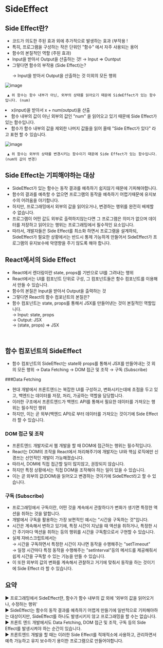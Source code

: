 # SideEffect

## Side Effect란?
<ul>
<li> 코드가 의도한 주된 효과 외에 추가적으로 발생하는 효과 (부작용 !
<li> 특히, 프로그램을 구성하는 작은 단위인 "함수" 에서 자주 사용되는 용어
<li> 함수의 본질적인 역할 (주된 효과)
  
<li>  Input을 받아서 Output을 산출하는 것!
    → Input => Ountput
  
<li> 그렇다면 함수의 부작용 (Side Effect)는?
  
  → Input을 받아서 Output을 산출하는 것 이외의 모든 행위
  </ul>
  
  
![image](https://user-images.githubusercontent.com/117936577/209492549-ed0158d1-2c21-4c52-af51-044980f96383.png)

     ▲ 위 함수는 함수 내부가 아닌, 외부의 상태를 읽어오기 때문에 SideEffect가 있는 함수입니다. (num)
   <li> x(input)을 받아서 x + num(output)을 산출
    <li> 함수 내부의 값이 아닌 외부의 값인 "num" 을 읽어오고 있기 때문에 Side Effect가 있는 함수입니다.
    <li> 함수가 함수 내부의 값을 제외한 나머지 값들을 읽어 올때 "Side Effect가 있다" 라고 표현 할 수 있습니다. </br>
 
  
      
  ![image](https://user-images.githubusercontent.com/117936577/209497754-68a2811b-0e3b-476b-81fd-b92272fd282d.png)
      
     ▲ 위 함수는 외부의 상태를 변경시키는 함수이기 때문에 Side Effect가 있는 함수입니다. (num의 값이 변경)
  
  
 ## Side Effect는 기피해야하는 대상
 <ul>
  <li> SideEffect가 있는 함수는 동작 결과를 예측하기 쉽지않기 때문에 기피해야합니다.
  <li> 함수의 결과를 예측할 수 없으면 프로그램의 동작을 예측하기 어렵기때문에 유지보수의 어려움을 야기합니다.
  <li> 하지만, 프로그래밍에서 외부의 값을 읽어오거나, 변경하는 행위를 완전히 배제할 수 없습니다.
  <li> 프로그램이 어떤 값도 외부로 출력하지않는다면 그 프로그램은 의미가 없으며 데이터를 저장하고 읽어오는 행위는 프로그래밍에서 필수적인 요소입니다.
  <li> 따라서, 개발자들은 Side Effect를 최소화 하면서 프로그램을 설계하되, SideEffect가 필요한 상황에서는 반드시 통제 가능하게 만들어서 SideEffect가 프로그램의 유지보수에 악영향을 주기 않도록 해야 합니다.
 </ul>
    
    
  ## React에서의 Side Effect
   <ul>
  <li> React에서 렌더링이란 state, props를 기반으로 UI를 그려내는 행위
  <li> React에서는 UI를 컴포넌트 단위로 구성, 그 컴포넌트들은 함수 컴포넌트를 이용해서 만들 수 있습니다.
  <li> 함수의 본질은 Input을 받아서 Output을 출력하는 것
  <li>그렇다면 React의 함수 컴포넌트의 본질은?
  <li> 함수 컴포넌트는 state, props를 통해서 JSX를 만들어낸는 것이 본질적인 역할입니다. <br/>
            → Input: state, props <br/>
            → Output: JSX <br/>
            → (state, props) => JSX <br/>
     </ul><br/>
     
   ## 함수 컴포넌트의 SideEffect
   <ul>
   <li>함수 컴포넌트의 SideEffect는 state와 props를 통해서 JSX를 만들어내는 것 외의 모든 행위
     → Data Fetching
     → DOM 접근 및 조작
     → 구독 (Subscribe)
    </ul>
    
  ###Data Fetching
  <ul>
  <li> 현대 개발에서 프론트엔드는 복잡한 UI를 구성하고, 변화시키는데에 초점을 두고 있고, 백엔드는 데이터를 저장, 처리, 가공하는 역할을 담당합니다.
    <li> 이러한 구조에서 프론트엔드가 백엔드 API를 통해서 필요한 데이터를 가져오는 행위는 필수적인 행위
      <li> 하지만, 이는 곧 외부(백엔드 API)로 부터 데이터를 가져오는 것이기에 Side Effect라 할 수 있습니다.
  </ul>
  
    
    
   ### DOM 접근 및 조작
   <ul>
  <li> 프론트엔드 개발자로서 웹 개발을 할 때 DOM에 접근하는 행위는 필수적입니다.
  <li> React는 DOM의 조작을 React에서 처리해주기에 개발자는 UI와 핵심 로직에만 신경쓰는 선언적인 개발이 가능해졌습니다.
  <li> 따라서, DOM에 직접 접근할 일이 많지않고, 권장되지 않습니다.
  <li> 하지만 특정 상황에서는 직접 DOM을 조작해야 하는 일이 있을 수 있습니다.
   <li> 이는 곧 외부의 값(DOM)을 읽어오고 변경하는 것이기에 SideEffect라고 할 수 있습니다.
    </ul>
    
   ### 구독 (Subscribe)
   <ul>
  <li> 프로그래밍에서 구독이란, 어떤 것을 계속에서 관찰하다가 변화가 생기면 특정한 액션을 취하는 것을 말합니다.
    <li> 개발에서 구독을 활용하는 가장 보편적인 예시는 "시간을 구독하는 것"입니다.
      <li> 시간은 계속해서 변하고 있기에, 특정 시간이 지났을 때 액션을 취하거나, 특정한 시간 주기마다 액션을 취하는 등의 행위를 시간을 구독함으로서 구현할 수 있습니다.
        <li>실제 자바스크립트에서는 </br>
          → 시간을 구독하면서 특정한 시간이 지나면 동작을 수행해주는 "setTimeout" </br>
          → 일정 시간마다 특정 동작을 수행해주는 "setInterval"등의 메서드를 제공해줘서 쉽게 시간을 구독할 수 있는 기능을 만들 수 있습니다. </br>
          <li> 이 또한 외부의 값의 변화를 계속해서 관찰하고 거기에 맞춰서 동작을 하는 것이기에 Side Effect 라 할 수 있습니다.
  </ul>
 
   
   ## 요약
   
   ▶ 프로그래밍에서 SideEffect란, 함수가 함수 내부의 값 외에 '외부의 값을 읽어오거나, 수정하는 행위' </br>
   ▶ SideEffect는 함수의 동작 결과를 예측하기 어렵게 만들기에 일반적으로 기피해야하는 대상이지만, SideEffect를 하나도 발생시키지 않고 프로그래밍을 할 수는 없습니다.</br>
   ▶ 프론트 엔드 개발에서도 Data Fetching, DOM 접근 및 조작, 구독 등의 Side Effect를 발생시켜야 하는 순간이 있습니다.</br>
   ▶ 프론트엔드 개발을 할 때는 이러한 Side Effect를 적재적소에 사용하고, 관리하면서 예측 가능하고 유지 보수하기 용이한 프로그램으로 만들어야합니다.</br>
   
   
   
   
   
   
   
   
   
   
   
   
   
   
